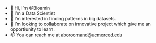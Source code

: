 - 👋 Hi, I’m @Bioamin
- 👀 I’m a Data Scientist 
- 🌱 I’m interested in finding patterns in big datasets. 
- 💞️ I’m looking to collaborate on innovative project which give me an opportiunity to learn. 
- 📫 You can reach me at aboroomand@ucmerced.edu

<!---
Bioamin/Bioamin is a ✨ special ✨ repository because its `README.md` (this file) appears on your GitHub profile.
You can click the Preview link to take a look at your changes.
--->
